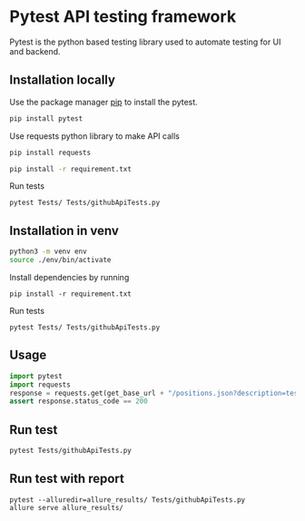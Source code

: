 # Pytest API testing framework

Pytest is the python based testing library used to automate testing for UI and backend.

## Installation locally

Use the package manager [pip](https://pip.pypa.io/en/stable/) to install the pytest.

```bash
pip install pytest
```
Use requests python library to make API calls

```bash
pip install requests
```

```bash
pip install -r requirement.txt
```

Run tests
```
pytest Tests/ Tests/githubApiTests.py
```
## Installation in venv

```bash
python3 -m venv env
source ./env/bin/activate 
```

Install dependencies by running
```
pip install -r requirement.txt
```

Run tests
```
pytest Tests/ Tests/githubApiTests.py
```
## Usage

```python
import pytest
import requests
response = requests.get(get_base_url + "/positions.json?description=testing&location=berlin")
assert response.status_code == 200

```
## Run test

```bash
pytest Tests/githubApiTests.py 

```
## Run test with report

```
pytest --alluredir=allure_results/ Tests/githubApiTests.py 
allure serve allure_results/

```
